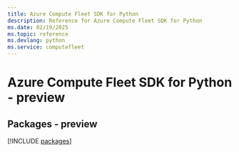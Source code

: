 ```yaml
---
title: Azure Compute Fleet SDK for Python
description: Reference for Azure Compute Fleet SDK for Python
ms.date: 02/19/2025
ms.topic: reference
ms.devlang: python
ms.service: computefleet
---
```

# Azure Compute Fleet SDK for Python - preview
## Packages - preview
[!INCLUDE [packages](compute-fleet-index.md)]